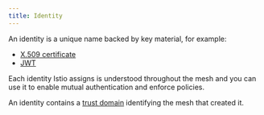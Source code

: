 ```yaml
---
title: Identity
---
```


An identity is a unique name backed by key material, for
example:

- [X.509 certificate](https://en.wikipedia.org/wiki/X.509)
- [JWT](https://en.wikipedia.org/wiki/JSON_Web_Token)

Each identity Istio assigns is understood throughout the mesh and you can use it
to enable mutual authentication and enforce policies.

An identity contains a [trust domain](/docs/reference/glossary/#trust-domain)
identifying the mesh that created it.
